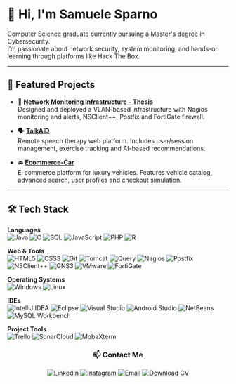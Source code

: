 # 👋 Hi, I'm Samuele Sparno

Computer Science graduate currently pursuing a Master's degree in Cybersecurity.  
I’m passionate about network security, system monitoring, and hands-on learning through platforms like Hack The Box.


---
## 🚀 Featured Projects

- 📡 **[Network Monitoring Infrastructure – Thesis](https://github.com/Sewaaa/Monitoraggio-infrastruttura-di-rete)**  
  Designed and deployed a VLAN-based infrastructure with Nagios monitoring and alerts, NSClient++, Postfix and FortiGate firewall.

- 🗣️ **[TalkAID](https://github.com/pastore99/TalkAID)**  
  Remote speech therapy web platform. Includes user/session management, exercise tracking and AI-based recommendations.

- 🚘 **[Ecommerce-Car](https://github.com/Sewaaa/ecommerceCar)**  
  E-commerce platform for luxury vehicles. Features vehicle catalog, advanced search, user profiles and checkout simulation.

---
## 🛠️ Tech Stack

**Languages**  
![Java](https://img.shields.io/badge/Java-%23ED8B00.svg?style=flat&logo=openjdk&logoColor=white)
![C](https://img.shields.io/badge/C-%2300599C.svg?style=flat&logo=c&logoColor=white)
![SQL](https://img.shields.io/badge/SQL-%234479A1.svg?style=flat&logo=mysql&logoColor=white)
![JavaScript](https://img.shields.io/badge/JavaScript-%23F7DF1E.svg?style=flat&logo=javascript&logoColor=black)
![PHP](https://img.shields.io/badge/PHP-%23777BB4.svg?style=flat&logo=php&logoColor=white)
![R](https://img.shields.io/badge/R-%23276DC3.svg?style=flat&logo=r&logoColor=white)

**Web & Tools**  
![HTML5](https://img.shields.io/badge/HTML5-%23E34F26.svg?style=flat&logo=html5&logoColor=white)
![CSS3](https://img.shields.io/badge/CSS3-%231572B6.svg?style=flat&logo=css3&logoColor=white)
![Git](https://img.shields.io/badge/Git-%23F05033.svg?style=flat&logo=git&logoColor=white)
![Tomcat](https://img.shields.io/badge/Tomcat-%23F8DC75.svg?style=flat&logo=apachetomcat&logoColor=black)
![jQuery](https://img.shields.io/badge/jQuery-%230769AD.svg?style=flat&logo=jquery&logoColor=white)
![Nagios](https://img.shields.io/badge/Nagios-000000.svg?style=flat&logo=nagios&logoColor=white)
![Postfix](https://img.shields.io/badge/Postfix-%23D10000.svg?style=flat&logoColor=white)
![NSClient++](https://img.shields.io/badge/NSClient++-lightgrey?style=flat)
![GNS3](https://img.shields.io/badge/GNS3-%231B365D.svg?style=flat&logo=gns3&logoColor=white)
![VMware](https://img.shields.io/badge/VMware-607078?style=flat&logo=vmware&logoColor=white)
![FortiGate](https://img.shields.io/badge/FortiGate-%23ED1C24.svg?style=flat&logoColor=white)

**Operating Systems**  
![Windows](https://img.shields.io/badge/Windows-%230078D6.svg?style=flat&logo=windows&logoColor=white)
![Linux](https://img.shields.io/badge/Linux-%23FCC624.svg?style=flat&logo=linux&logoColor=black)

**IDEs**  
![IntelliJ IDEA](https://img.shields.io/badge/IntelliJIDEA-%23000000.svg?style=flat&logo=intellijidea&logoColor=white)
![Eclipse](https://img.shields.io/badge/Eclipse-2C2255?style=flat&logo=eclipse&logoColor=white)
![Visual Studio](https://img.shields.io/badge/Visual%20Studio-%235C2D91.svg?style=flat&logo=visualstudio&logoColor=white)
![Android Studio](https://img.shields.io/badge/Android%20Studio-%233DDC84.svg?style=flat&logo=androidstudio&logoColor=white)
![NetBeans](https://img.shields.io/badge/NetBeans-%2300647C.svg?style=flat&logo=apache&logoColor=white)
![MySQL Workbench](https://img.shields.io/badge/MySQL%20Workbench-%234479A1.svg?style=flat&logo=mysql&logoColor=white)

**Project Tools**  
![Trello](https://img.shields.io/badge/Trello-%23026AA7.svg?style=flat&logo=trello&logoColor=white)
![SonarCloud](https://img.shields.io/badge/SonarCloud-F3702A?style=flat&logo=sonarcloud&logoColor=white)
![MobaXterm](https://img.shields.io/badge/MobaXterm-lightgrey?style=flat)

<h3 align="center">📫 Contact Me</h3>
<p align="center">
  <!-- LinkedIn -->
  <a href="https://www.linkedin.com/in/samuele-sparno-2003ss/" target="_blank">
    <img src="https://img.shields.io/badge/LinkedIn-%230077B5.svg?&style=flat-square&logo=linkedin&logoColor=white" alt="LinkedIn">
  </a>
   <!-- Instagram -->
  <a href="https://www.instagram.com/samuele.sparno/" target="_blank">
    <img src="https://img.shields.io/badge/Instagram-%23E4405F.svg?&style=flat-square&logo=instagram&logoColor=white" alt="Instagram">
  </a>
  <!-- Email -->
  <a href="mailto:sparno.samuele70@gmail.com" target="_blank">
    <img src="https://img.shields.io/badge/Email-%23D14836.svg?&style=flat-square&logo=gmail&logoColor=white" alt="Email">
  </a>
  <!-- Download CV -->
  <a href="https://github.com/Sewaaa/Sewaaa/blob/main/Sparno_Samuele_cv.pdf" target="_blank">
    <img src="https://img.shields.io/badge/Download%20CV-%2300A0E3.svg?&style=flat-square&logo=adobeacrobatreader&logoColor=white" alt="Download CV">
  </a>
 
</p>




